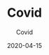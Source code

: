 ---
title: Covid
subtitle: Covid
layout: default
modal-id: 6
date: 2020-04-15
img: img_corale/covid.jpg
thumbnail: img_corale/covid.jpg
alt: image-alt
project-date: April 2020
client: 
category: 
description: Il COVID del 2020 non ci ha mai fermato ed abbiamo sempre continuato a cantare!

---